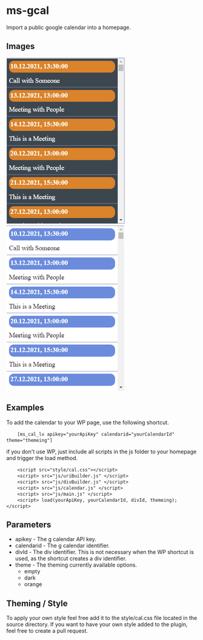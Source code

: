 # ms-gcal
Import a public google calendar into a homepage.

## Images

<img src="./images/example.png" alt="Example Image"/>
<img src="./images/example1.png" alt="Example Image"/>

## Examples

To add the calendar to your WP page, use the following shortcut.

```
	[ms_cal_lv apikey="yourApiKey" calendarid="yourCalendarId" theme="themeing"]
```

if you don't use WP, just include all scripts in the js folder to your homepage and trigger the load method.

```
    <script src="style/cal.css"></script>
	<script> src="js/uriBuilder.js" </script>
	<script> src="js/divBuilder.js" </script>
	<script> src="js/calendar.js" </script>
	<script> src="js/main.js" </script>
	<script> load(yourApiKey, yourCalendarId, divId, themeing); </script>

```


## Parameters

<ul>
	<li>apikey - The g calendar API key.</li>
	<li>calendarid - The g calendar identifier.</li>
	<li>divId - The div identifier. This is not necessary when the WP shortcut is used, as the shortcut creates a div identifier. </li>
	<li>theme - The theming currently available options.
		<ul>
			<li>empty</li>
			<li>dark</li>
			<li>orange</li>
		</ul>
	</li>
</ul>

## Theming / Style

To apply your own style feel free add it to the style/cal.css file located in the source directory. If you want to have your own style added to the plugin, feel free to create a pull request.
